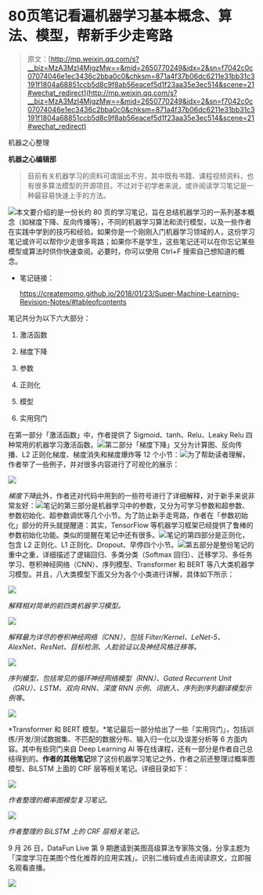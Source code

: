 # 80页笔记看遍机器学习基本概念、算法、模型，帮新手少走弯路

> 原文：[http://mp.weixin.qq.com/s?__biz=MzA3MzI4MjgzMw==&mid=2650770249&idx=2&sn=f7042c0c07074046e1ec3436c2bba0c0&chksm=871a4f37b06dc6211e31bb31c3191f1804a68851ccb5d8c9f8ab56eacef5d1f23aa35e3ec514&scene=21#wechat_redirect](http://mp.weixin.qq.com/s?__biz=MzA3MzI4MjgzMw==&mid=2650770249&idx=2&sn=f7042c0c07074046e1ec3436c2bba0c0&chksm=871a4f37b06dc6211e31bb31c3191f1804a68851ccb5d8c9f8ab56eacef5d1f23aa35e3ec514&scene=21#wechat_redirect)

机器之心整理

**机器之心编辑部**

> 目前有关机器学习的资料可谓层出不穷，其中既有书籍、课程视频资料，也有很多算法模型的开源项目。不过对于初学者来说，或许阅读学习笔记是一种最容易快速上手的方法。

![](../Images/2fcb59e3eb2a53e66bf474cd76366d21.jpg)本文要介绍的是一份长约 80 页的学习笔记，旨在总结机器学习的一系列基本概念（如梯度下降、反向传播等），不同的机器学习算法和流行模型，以及一些作者在实践中学到的技巧和经验。如果你是一个刚刚入门机器学习领域的人，这份学习笔记或许可以帮你少走很多弯路；如果你不是学生，这些笔记还可以在你忘记某些模型或算法时供你快速查阅。必要时，你可以使用 Ctrl+F 搜索自己想知道的概念。

*   笔记链接：

    https://createmomo.github.io/2018/01/23/Super-Machine-Learning-Revision-Notes/#tableofcontents

笔记共分为以下六大部分：

1.  激活函数

2.  梯度下降

3.  参数

4.  正则化

5.  模型

6.  实用窍门

在第一部分「激活函数」中，作者提供了 Sigmoid、tanh、Relu、Leaky Relu 四种常用的机器学习激活函数。![](../Images/a90aa6d3f4829dd57f755a1a97da7f3d.jpg)第二部分「梯度下降」又分为计算图、反向传播、L2 正则化梯度、梯度消失和梯度爆炸等 12 个小节：![](../Images/76bb9436993bb147a8a20122883f6d02.jpg)为了帮助读者理解，作者举了一些例子，并对很多内容进行了可视化的展示：

![](../Images/a0ae598f09dee93eafaa9b39a9fb973c.jpg)

*梯度下降*此外，作者还对代码中用到的一些符号进行了详细解释，对于新手来说非常友好：![](../Images/c8658b5570530c8d517595df80f434f2.jpg)笔记的第三部分是机器学习中的参数，又分为可学习参数和超参数、参数初始化、超参数调优等几个小节。为了防止新手走弯路，作者在「参数初始化」部分的开头就提醒道：其实，TensorFlow 等机器学习框架已经提供了鲁棒的参数初始化功能。类似的提醒在笔记中还有很多。![](../Images/70357290709d3909752fae20ea803c8c.jpg)笔记的第四部分是正则化，包含 L2 正则化、L1 正则化、Dropout、早停四个小节。![](../Images/b372607ab19797e08584475ee4bd3277.jpg)第五部分是整份笔记的重中之重，详细描述了逻辑回归、多类分类（Softmax 回归）、迁移学习、多任务学习、卷积神经网络（CNN）、序列模型、Transformer 和 BERT 等八大类机器学习模型。并且，八大类模型下面又分为各个小类进行详解，具体如下所示：

![](../Images/cb426cfbd2ab1e1bb15727cc86315666.jpg)

*解释相对简单的前四类机器学习模型。*

![](../Images/a1d8ce48ab1283beff9adc05ce8caac6.jpg)

*解释最为详尽的卷积神经网络（CNN），包括 Filter/Kernel、LeNet-5、AlexNet、ResNet、目标检测、人脸验证以及神经风格迁移等。*

![](../Images/91081a34c7b11fd0cd8c0aa224e88595.jpg)

*序列模型，包括常见的循环神经网络模型（RNN）、Gated Recurrent Unit（GRU）、LSTM、双向 RNN、深度 RNN 示例、词嵌入、序列到序列翻译模型示例等。*

![](../Images/01ca3c3963ba37b8c6315a959401890f.jpg)

*Transformer 和 BERT 模型。*笔记最后一部分给出了一些「实用窍门」，包括训练/开发/测试数据集、不匹配的数据分布、输入归一化以及误差分析等 6 方面内容。其中有些窍门来自 Deep Learning AI 等在线课程，还有一部分是作者自己总结得到的。**作者的其他笔记**除了这份机器学习笔记之外，作者之前还整理过概率图模型、BiLSTM 上面的 CRF 层等相关笔记。详细目录如下：

![](../Images/5b3c2835bcfabe979a3f2a0683caa433.jpg)

*作者整理的概率图模型复习笔记。*

![](../Images/be3e502e813f784c3743acfb7d2de4c0.jpg)

*作者整理的 BiLSTM 上的 CRF 层相关笔记。*

9 月 26 日，DataFun Live 第 9 期邀请到美图高级算法专家陈文强，分享主题为「深度学习在美图个性化推荐的应用实践」。识别二维码或点击阅读原文，立即报名观看直播。

![](../Images/26e482574c9bf6abdfdf8ad2deb7c003.jpg)